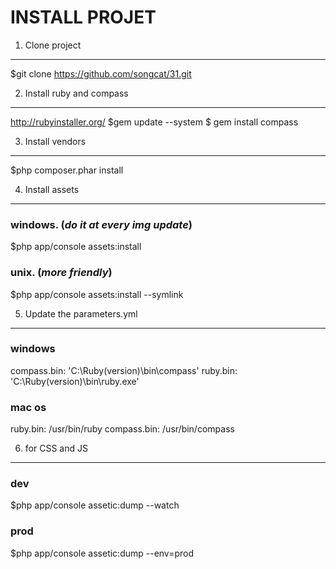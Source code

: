 INSTALL PROJET
========================


1) Clone project
-------------------------------------
$git clone https://github.com/songcat/31.git


2) Install ruby and compass
-------------------------------------
http://rubyinstaller.org/
$gem update --system
$ gem install compass


3) Install vendors
-------------------------------------
$php composer.phar install


4) Install assets
-------------------------------------
### windows. (*do it at every img update*)
$php app/console assets:install
### unix. (*more friendly*)
$php app/console assets:install --symlink


5) Update the parameters.yml
-------------------------------------
### windows
compass.bin: 'C:\Ruby(version)\bin\compass'
ruby.bin: 'C:\Ruby(version)\bin\ruby.exe'
### mac os
ruby.bin: /usr/bin/ruby
compass.bin: /usr/bin/compass

6) for CSS and JS 
-------------------------------------
### dev
$php app/console assetic:dump --watch
### prod
$php app/console assetic:dump --env=prod

